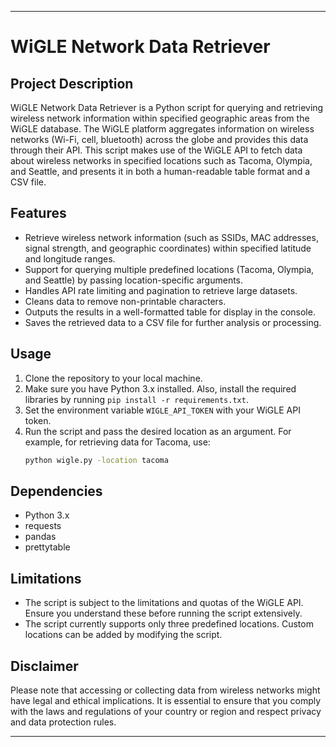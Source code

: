 
---

# WiGLE Network Data Retriever

## Project Description

WiGLE Network Data Retriever is a Python script for querying and retrieving wireless network information within specified geographic areas from the WiGLE database. The WiGLE platform aggregates information on wireless networks (Wi-Fi, cell, bluetooth) across the globe and provides this data through their API. This script makes use of the WiGLE API to fetch data about wireless networks in specified locations such as Tacoma, Olympia, and Seattle, and presents it in both a human-readable table format and a CSV file.

## Features

- Retrieve wireless network information (such as SSIDs, MAC addresses, signal strength, and geographic coordinates) within specified latitude and longitude ranges.
- Support for querying multiple predefined locations (Tacoma, Olympia, and Seattle) by passing location-specific arguments.
- Handles API rate limiting and pagination to retrieve large datasets.
- Cleans data to remove non-printable characters.
- Outputs the results in a well-formatted table for display in the console.
- Saves the retrieved data to a CSV file for further analysis or processing.

## Usage

1. Clone the repository to your local machine.
2. Make sure you have Python 3.x installed. Also, install the required libraries by running `pip install -r requirements.txt`.
3. Set the environment variable `WIGLE_API_TOKEN` with your WiGLE API token.
4. Run the script and pass the desired location as an argument. For example, for retrieving data for Tacoma, use:
   ```sh
   python wigle.py -location tacoma
   ```

## Dependencies

- Python 3.x
- requests
- pandas
- prettytable

## Limitations

- The script is subject to the limitations and quotas of the WiGLE API. Ensure you understand these before running the script extensively.
- The script currently supports only three predefined locations. Custom locations can be added by modifying the script.

## Disclaimer

Please note that accessing or collecting data from wireless networks might have legal and ethical implications. It is essential to ensure that you comply with the laws and regulations of your country or region and respect privacy and data protection rules.

---